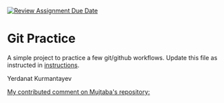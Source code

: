 [![Review Assignment Due Date](https://classroom.github.com/assets/deadline-readme-button-22041afd0340ce965d47ae6ef1cefeee28c7c493a6346c4f15d667ab976d596c.svg)](https://classroom.github.com/a/5vf9W1DH)

# Git Practice

A simple project to practice a few git/github workflows. Update this file as instructed in [instructions](./instructions.md).

Yerdanat Kurmantayev

[My contributed comment on Mujtaba's repository:](https://github.com/cs-uh-2012-fall25/i1-git-practice-MujtabaKamran/pull/4)
